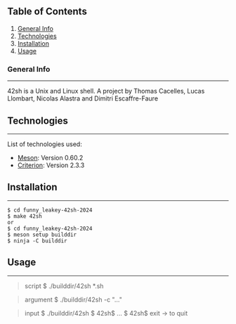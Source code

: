 ## Table of Contents
1. [General Info](#general-info)
2. [Technologies](#technologies)
3. [Installation](#installation)
4. [Usage](#usage)
### General Info
***
42sh is a Unix and Linux shell.
A project by Thomas Cacelles, Lucas Llombart, Nicolas Alastra and Dimitri Escaffre-Faure
## Technologies
***
List of technologies used:
* [Meson](https://mesonbuild.com/): Version 0.60.2
* [Criterion](https://criterion.readthedocs.io/en/master/setup.html): Version 2.3.3
## Installation
***
```
$ cd funny_leakey-42sh-2024
$ make 42sh
or
$ cd funny_leakey-42sh-2024
$ meson setup builddir
$ ninja -C builddir
```
## Usage
***
> script
$ ./builddir/42sh *.sh

> argument 
$ ./builddir/42sh -c "..."

> input
$ ./builddir/42sh
$ 42sh$ ...
$ 42sh$ exit -> to quit
